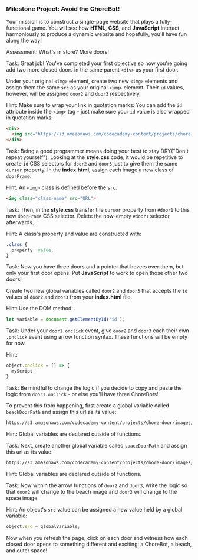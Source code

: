 ### Milestone Project: Avoid the ChoreBot!

Your mission is to construct a single-page website that plays a fully-functional game. You will see how __HTML__, __CSS__, and __JavaScript__ interact harmoniously to produce a dynamic website and hopefully, you'll have fun along the way!

Assessment: What's in store? More doors!

Task: Great job! You've completed your first objective so now you're going add two more closed doors in the same parent `<div>` as your first door.

Under your original `<img>` element, create two new `<img>` elements and assign them the same `src` as your original `<img>` element. Their `id` values, however, will be assigned `door2` and `door3` respectively.

Hint: Make sure to wrap your link in quotation marks: You can add the `id` attribute inside the `<img>` tag - just make sure your `id` value is also wrapped in quotation marks:

```html
<div>
  <img src="https://s3.amazonaws.com/codecademy-content/projects/chore-door/images/closed_door.svg" id="id-name"/> 
</div>
```

Task: Being a good programmer means doing your best to stay DRY("Don't repeat yourself"). Looking at the __style.css__ code, it would be repetitive to create `id` CSS selectors for `door2` and `door3` just to give them the same `cursor` property. In the __index.html__, assign each image a new class of `doorFrame`. 

Hint: An `<img>` class is defined before the `src`:

```html
<img class="class-name" src="URL">
```

Task: Then, in the __style.css__ transfer the `cursor` property from `#door1` to this new `doorFrame` CSS selector. Delete the now-empty `#door1` selector afterwards.

Hint: A class's property and value are constructed with:

```css
.class { 
  property: value;
}
```

Task: Now you have three doors and a pointer that hovers over them, but only your first door opens. Put __JavaScript__ to work to open those other two doors!

Create two new global variables called `door2` and `door3` that accepts the `id` values of `door2` and `door3` from your __index.html__ file.

Hint: Use the DOM method: 

```js
let variable = document.getElementById('id');
```

Task: Under your `door1.onclick` event, give `door2` and `door3` each their own `.onclick` event using arrow function syntax. These functions will be empty for now.

Hint: 

```js
object.onclick = () => {
  myScript;
}
```

Task: Be mindful to change the logic if you decide to copy and paste the logic from `door1.onclick` - or else you'll have three ChoreBots! 

To prevent this from happening, first create a global variable called `beachDoorPath` and assign this url as its value:

```html
https://s3.amazonaws.com/codecademy-content/projects/chore-door/images/beach.svg
```

Hint: Global variables are declared outside of     	functions.

Task: Next, create another global variable called `spaceDoorPath` and assign this url as its value:

```html
https://s3.amazonaws.com/codecademy-content/projects/chore-door/images/space.svg
```

Hint: Global variables are declared outside of     	functions.

Task: Now within the arrow functions of `door2` and `door3`, write the logic so that `door2` will change to the beach image and `door3` will change to the space image.

Hint: An object's `src` value can be assigned a new 	value held by a global variable:

```js
object.src = globalVariable;
```

Now when you refresh the page, click on each door and witness how each closed door opens to something different and exciting: a ChoreBot, a beach, and outer space!